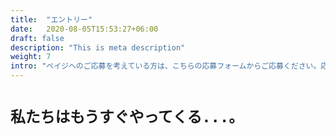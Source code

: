 ```yaml
---
title:  "エントリー"
date:   2020-08-05T15:53:27+06:00
draft: false
description: "This is meta description"
weight: 7
intro: "ベイジへのご応募を考えている方は、こちらの応募フォームからご応募ください。応募にあたっては履歴書と職務経歴書が必要になります。書類選考結果については、2～3営業日以内に、採用担当者よりご連絡いたします。"
---
```


# `私たちはもうすぐやってくる...。`